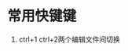 <!--
 * @Author: joker.zhang
 * @Date: 2019-10-18 15:52:51
 * @LastEditors: joker.zhang
 * @LastEditTime: 2019-10-18 15:52:51
 * @Description: For Automation
 -->
# 常用快键键

1. ctrl+1 ctrl+2两个编辑文件间切换
